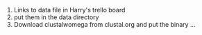 1. Links to data file in Harry's trello board
2. put them in the data directory
3. Download clustalwomega from clustal.org and put the binary ...
